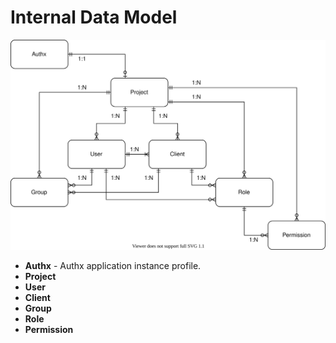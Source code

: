 # Internal Data Model

![data-model](authx-data-model.drawio.svg)

* __Authx__ - Authx application instance profile.
* __Project__
* __User__
* __Client__
* __Group__
* __Role__
* __Permission__

